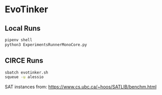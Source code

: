 # EvoTinker
## Local Runs
```bash
pipenv shell
python3 ExperimentsRunnerMonoCore.py
```

## CIRCE Runs
```bash
sbatch evotinker.sh
squeue -u alessio
```
SAT instances from: https://www.cs.ubc.ca/~hoos/SATLIB/benchm.html




